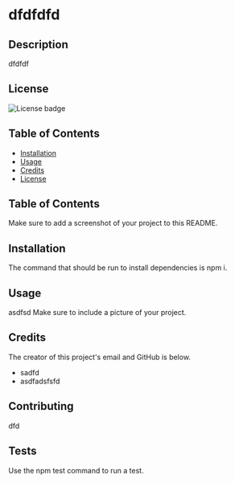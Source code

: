# dfdfdfd
## Description 
dfdfdf
## License
![License badge](https://img.shields.io/badge/license-MIT-green)
## Table of Contents
* [Installation](#installation)
* [Usage](#usage)
* [Credits](#credits)
* [License](#license)
## Table of Contents
Make sure to add a screenshot of your project to this README.
## Installation
The command that should be run to install dependencies is npm i.
## Usage 
asdfsd
Make sure to include a picture of your project. 
## Credits
The creator of this project's email and GitHub is below. 
- sadfd
- asdfadsfsfd
## Contributing
dfd
## Tests
Use the npm test command to run a test.
